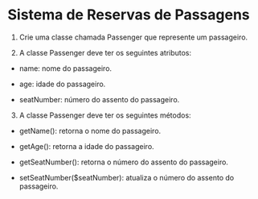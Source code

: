 # Sistema de Reservas de Passagens

1. Crie uma classe chamada Passenger que represente um passageiro.

2. A classe Passenger deve ter os seguintes atributos:

-   name: nome do passageiro.

-   age: idade do passageiro.

-   seatNumber: número do assento do passageiro.

3. A classe Passenger deve ter os seguintes métodos:

-   getName(): retorna o nome do passageiro.

-   getAge(): retorna a idade do passageiro.

-   getSeatNumber(): retorna o número do assento do passageiro.

-   setSeatNumber($seatNumber): atualiza o número do assento do passageiro.
